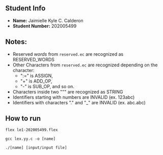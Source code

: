 ## Student Info
- **Name:** Jaimielle Kyle C. Calderon
- **Student Number:** 202005499

## Notes:
- Reserved *words* from `reserved.ec` are recognized as RESERVED_WORDS
- Other Characters from `reserved.ec` are recognized depending on the character:
    - ":=" is ASSIGN,
    - "+" is ADD_OP,
    - "-" is SUB_OP, and so on.
- Characters inside two """ are recognized as STRING
- Identifiers starting with numbers are INVALID (ex. 123abc)
- Identifiers with characters "." and "_" are INVALID (ex. abc.abc)

## How to run 
```
flex le1-202005499.flex
```
```
gcc lex.yy.c -o [name]
```
```
./[name] [input/input file]
```
